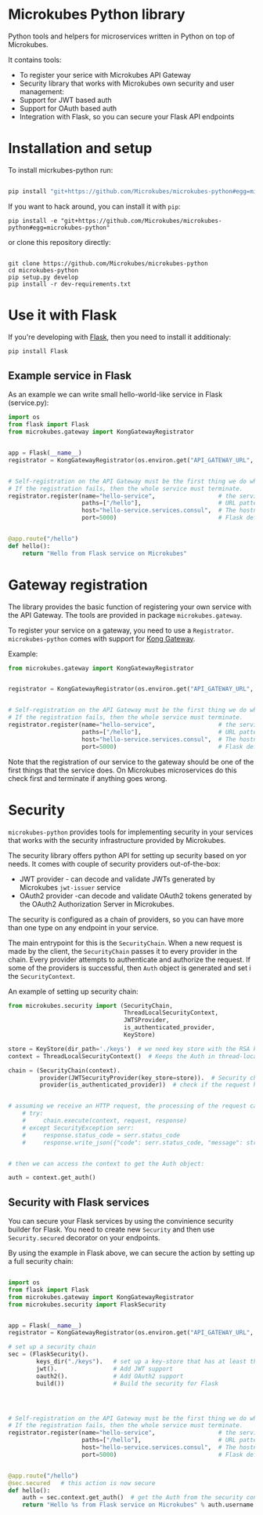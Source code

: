 Microkubes Python library
=========================

Python tools and helpers for microservices written in Python on top of Microkubes.

It contains tools:
 * To register your serice with Microkubes API Gateway
 * Security library that works with Microkubes own security and user management:
 * Support for JWT based auth
 * Support for OAuth based auth
 * Integration with Flask, so you can secure your Flask API endpoints

# Installation and setup

To install micrkubes-python run:

```bash

pip install "git+https://github.com/Microkubes/microkubes-python#egg=microkubes-python"

```

If you want to hack around, you can install it with ```pip```:

```
pip install -e "git+https://github.com/Microkubes/microkubes-python#egg=microkubes-python"
```

or clone this repository directly:

```

git clone https://github.com/Microkubes/microkubes-python
cd microkubes-python
pip setup.py develop
pip install -r dev-requirements.txt

```

# Use it with Flask

If you're developing with [Flask](http://flask.pocoo.org/), then you need to install it additionaly:

```bash
pip install Flask
```


## Example service in Flask

As an example we can write small hello-world-like service in Flask (service.py):

```python
import os
from flask import Flask
from microkubes.gateway import KongGatewayRegistrator


app = Flask(__name__)
registrator = KongGatewayRegistrator(os.environ.get("API_GATEWAY_URL", "http://localhost:8001"))  # Use the Kong registrator for Microkubes


# Self-registration on the API Gateway must be the first thing we do when running this service.
# If the registration fails, then the whole service must terminate.
registrator.register(name="hello-service",                  # the service name.
                     paths=["/hello"],                      # URL pattern that Kong will use to redirect requests to out service
                     host="hello-service.services.consul",  # The hostname of the service.
                     port=5000)                             # Flask default port. When redirecting, Kong will call us on this port.


@app.route("/hello")
def hello():
    return "Hello from Flask service on Microkubes"

```


# Gateway registration

The library provides the basic function of registering your own service with the API Gateway.
The tools are provided in package ```microkubes.gateway```.

To register your service on a gateway, you need to use a ```Registrator```. ```microkubes-python``` comes
with support for [Kong Gateway](https://konghq.com/kong-community-edition/).

Example:

```python
from microkubes.gateway import KongGatewayRegistrator


registrator = KongGatewayRegistrator(os.environ.get("API_GATEWAY_URL", "http://localhost:8001"))  # Use the Kong registrator for Microkubes


# Self-registration on the API Gateway must be the first thing we do when running this service.
# If the registration fails, then the whole service must terminate.
registrator.register(name="hello-service",                  # the service name.
                     paths=["/hello"],                      # URL pattern that Kong will use to redirect requests to out service
                     host="hello-service.services.consul",  # The hostname of the service.
                     port=5000)                             # Flask default port. When redirecting, Kong will call us on this port.

```

Note that the registration of our service to the gateway should be one of the first things that the
service does. On Microkubes microservices do this check first and terminate if anything goes wrong.

# Security

```microkubes-python``` provides tools for implementing security in your services that works with the
security infrastructure provided by Microkubes.

The security library offers python API for setting up security based on yor needs. It comes with
couple of security providers out-of-the-box:
 * JWT provider - can decode and validate JWTs generated by Microkubes ```jwt-issuer``` service
 * OAuth2 provider  -can decode and validate OAuth2 tokens generated by the OAuth2 Authorization Server in Microkubes.

The security is configured as a chain of providers, so you can have more than one type on any endpoint in your
service.

The main entrypoint for this is the ```SecurityChain```. When a new request is made by the client, the ```SecurityChain```
passes it to every provider in the chain. Every provider attempts to authenticate and authorize the request.
If some of the providers is successful, then ```Auth``` object is generated and set i the ```SecurityContext```.

An example of setting up security chain:

```python
from microkubes.security import (SecurityChain,
                                 ThreadLocalSecurityContext,
                                 JWTSProvider,
                                 is_authenticated_provider,
                                 KeyStore)

store = KeyStore(dir_path='./keys')  # we need key store with the RSA keys so we can validate the JWT signature
context = ThreadLocalSecurityContext()  # Keeps the Auth in thread-local, which is fine for tests, but should be avoided for production

chain = (SecurityChain(context).
         provider(JWTSecurityProvider(key_store=store)).  # Security chain with JWT auth
         provider(is_authenticated_provider))  # check if the request has been authenticated


# assuming we receive an HTTP request, the processing of the request can be done like this:
    # try:
    #     chain.execute(context, request, response)
    # except SecurityException serr:
    #     response.status_code = serr.status_code
    #     response.write_json({"code": serr.status_code, "message": str(serr)})


# then we can access the context to get the Auth object:

auth = context.get_auth()

```

## Security with Flask services

You can secure your Flask services by using the convinience security builder for Flask.
You need to create new ```Security``` and then use ```Security.secured``` decorator on your endpoints.

By using the example in Flask above, we can secure the action by setting up a full security chain:

```python

import os
from flask import Flask
from microkubes.gateway import KongGatewayRegistrator
from microkubes.security import FlaskSecurity


app = Flask(__name__)
registrator = KongGatewayRegistrator(os.environ.get("API_GATEWAY_URL", "http://localhost:8001"))  # Use the Kong registrator for Microkubes

# set up a security chain
sec = (FlaskSecurity().
        keys_dir("./keys").   # set up a key-store that has at least the public keys from the platform
        jwt().                # Add JWT support
        oauth2().             # Add OAuth2 support
        build())              # Build the security for Flask




# Self-registration on the API Gateway must be the first thing we do when running this service.
# If the registration fails, then the whole service must terminate.
registrator.register(name="hello-service",                  # the service name.
                     paths=["/hello"],                      # URL pattern that Kong will use to redirect requests to out service
                     host="hello-service.services.consul",  # The hostname of the service.
                     port=5000)                             # Flask default port. When redirecting, Kong will call us on this port.


@app.route("/hello")
@sec.secured   # this action is now secure
def hello():
    auth = sec.context.get_auth()  # get the Auth from the security context
    return "Hello %s from Flask service on Microkubes" % auth.username


```